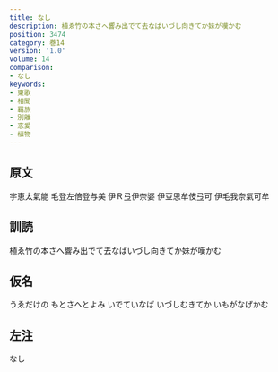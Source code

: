 ```yaml
---
title: なし
description: 植ゑ竹の本さへ響み出でて去なばいづし向きてか妹が嘆かむ
position: 3474
category: 巻14
version: '1.0'
volume: 14
comparison:
- なし
keywords:
- 東歌
- 相聞
- 羈旅
- 別離
- 恋愛
- 植物
---
```


## 原文

宇恵太氣能 毛登左倍登与美 伊Ｒ弖伊奈婆 伊豆思牟伎弖可 伊毛我奈氣可牟

## 訓読

植ゑ竹の本さへ響み出でて去なばいづし向きてか妹が嘆かむ

## 仮名

うゑだけの もとさへとよみ いでていなば いづしむきてか いもがなげかむ

## 左注

なし
